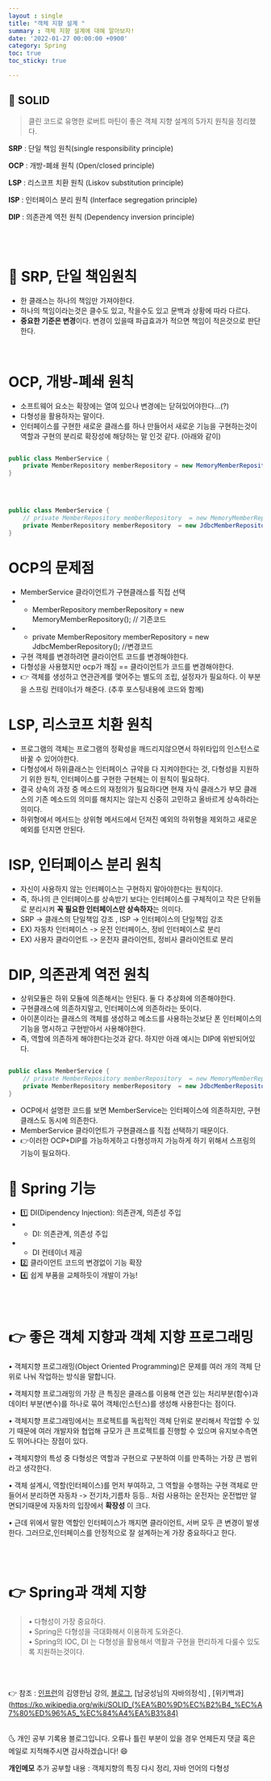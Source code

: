 ```yaml
---
layout : single
title: "객체 지향 설계 "
summary : 객체 지향 설계에 대해 알아보자!
date: '2022-01-27 00:00:00 +0900'
category: Spring
toc: true
toc_sticky: true

---
```


## 📌 SOLID 

>클린 코드로 유명한 로버트 마틴이 좋은 객체 지향 설계의 5가지 원칙을 정리했다.


**SRP** : 단일 책임 원칙(single responsibility principle)

**OCP** : 개방-폐쇄 원칙 (Open/closed principle)

**LSP** : 리스코프 치환 원칙 (Liskov substitution principle)

**ISP** : 인터페이스 분리 원칙 (Interface segregation principle)

**DIP** : 의존관계 역전 원칙 (Dependency inversion principle)

<br>
<br>

# 🚀 SRP, 단일 책임원칙

- 한 클래스는 하나의 책임만 가져야한다.
- 하나의 책임이라는것은 클수도 있고, 작을수도 있고 문백과 상황에 따라 다르다.
- **중요한 기준은 변경**이다. 변경이 있을때 파급효과가 적으면 책임이 적은것으로 판단한다.

<br>

# OCP, 개방-폐쇄 원칙

- 소프트웨어 요소는 확장에는 열여 있으나 변경에는 닫혀있어야한다...(?)
- 다형성을 활용하자는 말이다.
- 인터페이스를 구현한 새로운 클래스를 하나 만들어서 새로운 기능을 구현하는것이 역할과 구현의 분리로 확장성에 해당하는 말 인것 같다. (아래와 같이)

```java

public class MemberService {
    private MemberRepository memberRepository = new MemoryMemberRepository();
}
```
<br>

```java

public class MemberService {
    // private MemberRepository memberRepository  = new MemoryMemberRepository();
    private MemberRepository memberRepository  = new JdbcMemberRepository();
}
```

# OCP의 문제점

- MemberService 클라이언트가 구현클래스를 직접 선택 
-   - MemberRepository memberRepository  = new MemoryMemberRepository(); // 기존코드
-   - private MemberRepository memberRepository  = new JdbcMemberRepository(); //변경코드
- 구현 객체를 변경하려면 클라이언트 코드를 변경해야한다. 
- 다형성을 사용했지만 ocp가 깨짐 == 클라이언트가 코드를 변경해야한다.
- 👉 객체를 생성하고 연관관계를 맺어주는 별도의 조립, 설정자가 필요하다. 이 부분을 스프링 컨테이너가 해준다. (추후 포스팅내용에 코드와 함께)

# LSP, 리스코프 치환 원칙

- 프로그램의 객체는 프로그램의 정확성을 깨드리지않으면서 하위타입의 인스턴스로 바꿀 수 있어야한다.
- 다형성에서 하위클래스는 인터페이스 규약을 다 지켜야한다는 것, 다형성을 지원하기 위한 원칙, 인터페이스를 구현한 구현체는 이 원칙이 필요하다.
- 결국 상속의 과정 중 메소드의 재정의가 필요하다면 현재 자식 클래스가 부모 클래스의 기존 메소드의 의미를 해치지는 않는지 신중히 고민하고 올바르게 상속하라는 의미다.
- 하위형에서 메서드는 상위형 메서드에서 던져진 예외의 하위형을 제외하고 새로운 예외를 던지면 안된다.

# ISP, 인터페이스 분리 원칙

- 자신이 사용하지 않는 인터페이스는 구현하지 말아야한다는 원칙이다.
- 즉, 하나의 큰 인터페이스를 상속받기 보다는 인터페이스를 구체적이고 작은 단위들로 분리시켜 **꼭 필요한 인터페이스만 상속하자**는 의미다. 
- SRP -> 클래스의 단일책임 강조 , ISP -> 인터페이스의 단일책임 강조
- EX) 자동차 인터페이스 -> 운전 인터페이스, 정비 인터페이스로 분리
- EX) 사용자 클라이언트 -> 운전자 클라이언트, 정비사 클라이언트로 분리

# DIP, 의존관계 역전 원칙 
- 상위모듈은 하위 모듈에 의존해서는 안된다. 둘 다 추상화에 의존해야한다.
- 구현클래스에 의존하지말고, 인터페이스에 의존하라는 뜻이다.
- 아이폰이라는 클래스의 객체를 생성하고 메소드를 사용하는것보단 폰 인터페이스의 기능을 명시하고 구현받아서 사용해야한다.
- 즉, 역할에 의존하게 해야한다는것과 같다. 하지만 아래 예시는 DIP에 위반되어있다.

```java

public class MemberService {
    // private MemberRepository memberRepository  = new MemoryMemberRepository();
    private MemberRepository memberRepository  = new JdbcMemberRepository();
}
```

- OCP에서 설명한 코드를 보면 MemberService는 인터페이스에 의존하지만, 구현클래스도 동시에 의존한다.
- MemberService 클라이언트가 구현클래스를 직접 선택하기 때문이다.
- 👉이러한 OCP+DIP를 가능하게하고 다형성까지 가능하게 하기 위해서 스프링의 기능이 필요하다.

# 🚀 Spring 기능

- 1️⃣ DI(Dipendency Injection): 의존관계, 의존성 주입
-   - DI: 의존관계, 의존성 주입
-   - DI 컨테이너 제공
- 2️⃣ 클라이언트 코드의 변경없이 기능 확장
- 4️⃣ 쉽게 부품을 교체하듯이 개발이 가능!
<br>
<br>

# 👉 좋은 객체 지향과 객체 지향 프로그래밍


• 객체지향 프로그래밍(Object Oriented Programming)은 문제를 여러 개의 객체 단위로 나눠 작업하는 방식을 말합니다. 

• 객체지향 프로그래밍의 가장 큰 특징은 클래스를 이용해 연관 있는 처리부분(함수)과 데이터 부분(변수)를 하나로 묶어 객체(인스턴스)를 생성해 사용한다는 점이다.

• 객체지향 프로그래밍에서는 프로젝트를 독립적인 객체 단위로 분리해서 작업할 수 있기 때문에 여러 개발자와 협업해 규모가 큰 프로젝트를 진행할 수 있으며 유지보수측면도 뛰어나다는 장점이 있다.

• 객체지향의 특성 중 다형성은 역할과 구현으로 구분하여 이를 만족하는 가장 큰 범위라고 생각한다.

• 객체 설계시, 역할(인터페이스)를 먼저 부여하고, 그 역할을 수행하는 구현 객체로 만들어서 분리하면 자동차 -> 전기차,기름차 등등.. 처럼 사용하는 운전자는 운전법만 알면되기때문에 자동차의 입장에서 __확장성__ 이 크다.

• 근데 위에서 말한 역할인 인터페이스가 깨지면 클라이언트, 서버 모두 큰 변경이 발생한다. 그러므로,인터페이스를 안정적으로 잘 설계하는게 가장 중요하다고 한다.

<br>
<br>

# 👉 Spring과 객체 지향


>• 다형성이 가장 중요하다.<br>
>• Spring은 다형성을 극대화해서 이용하게 도와준다. <br>
>• Spring의 IOC, DI 는 다형성을 활용해서 역활과 구현을 편리하게 다룰수 있도록 지원하는것이다.


<br>
<br>

👉 참조 : [인프런](https://www.inflearn.com/)의 김영한님 강의, [블로그](https://jaeyeong951.medium.com/%EA%B0%9D%EC%B2%B4%EC%A7%80%ED%96%A5-5%EC%9B%90%EC%B9%99-solid-ac7d4d660f4d), [남궁성님의 자바의정석] , [위키백과](https://ko.wikipedia.org/wiki/SOLID_(%EA%B0%9D%EC%B2%B4_%EC%A7%80%ED%96%A5_%EC%84%A4%EA%B3%84)

<br>
🌜 개인 공부 기록용 블로그입니다. 오류나 틀린 부분이 있을 경우 
언제든지 댓글 혹은 메일로 지적해주시면 감사하겠습니다! 😄
<br>

**개인메모** 
추가 공부할 내용 : 객체지향의 특징 다시 정리, 자바 언어의 다형성 